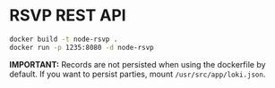 # RSVP REST API

```bash
docker build -t node-rsvp .
docker run -p 1235:8080 -d node-rsvp
```

**IMPORTANT:** Records are not persisted when using the dockerfile by default. If you want to persist parties, mount `/usr/src/app/loki.json`.
